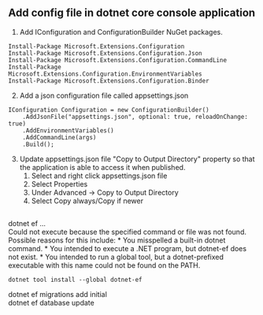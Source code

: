## Add config file in dotnet core console application

1. Add IConfiguration and ConfigurationBuilder NuGet packages.

```
Install-Package Microsoft.Extensions.Configuration
Install-Package Microsoft.Extensions.Configuration.Json
Install-Package Microsoft.Extensions.Configuration.CommandLine
Install-Package Microsoft.Extensions.Configuration.EnvironmentVariables 
Install-Package Microsoft.Extensions.Configuration.Binder
```

2. Add a json configuration file called appsettings.json

```
IConfiguration Configuration = new ConfigurationBuilder()
    .AddJsonFile("appsettings.json", optional: true, reloadOnChange: true)
    .AddEnvironmentVariables()
    .AddCommandLine(args)
    .Build();
```

3. Update appsettings.json file "Copy to Output Directory" property so that the application is able to access it when published.
    1. Select and right click appsettings.json file
    2. Select Properties
    3. Under Advanced -> Copy to Output Directory 
    4. Select Copy always/Copy if newer



## 
dotnet ef ... \
Could not execute because the specified command or file was not found. Possible reasons for this include: * You misspelled a built-in dotnet command. * You intended to execute a .NET program, but dotnet-ef does not exist. * You intended to run a global tool, but a dotnet-prefixed executable with this name could not be found on the PATH.

```
dotnet tool install --global dotnet-ef
```

dotnet ef migrations add initial\
dotnet ef database update






